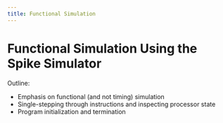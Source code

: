 ```yaml
---
title: Functional Simulation
---
```


# Functional Simulation Using the Spike Simulator #

Outline:
- Emphasis on functional (and not timing) simulation
- Single-stepping through instructions and inspecting processor state
- Program initialization and termination
